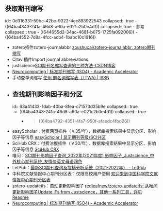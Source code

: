 ## 获取期刊缩写
id:: 0d316331-59bc-42be-9322-4ec893922543
collapsed:: true
	- ((64ba4343-241a-46d8-a60a-e021c2b0e4d1))
	  collapsed:: true
		- 参考
		  collapsed:: true
			- ((644655d3-34ac-4681-b075-1725fa092006))
			- ((64ba4552-7d8a-4fcc-acb4-1babc10c1616))
- zotero插件zotero-journalabbr [zoushucai/zotero-journalabbr: zotero期刊缩写](https://github.com/zoushucai/zotero-journalabbr)
- Citavi插件Import journal abbreviations
- justscience[SCI期刊名缩写查询的三种方法-CSDN博客](https://blog.csdn.net/qq_18937049/article/details/124988123)
- [Neurocomputing | 标准期刊缩写 (ISO4) - Academic Accelerator](https://academic-accelerator.com/Journal-Abbreviation/zh-CN/Neurocomputing)
- 手动查单词缩写 [使用 题名词缩写表（LTWA) | ISSN](https://www.issn.org/zh-hans/services-et-prestations/services-en-ligne/acces-a-la-ltwa/)
- ## 查找期刊影响因子和分区
  id:: 63a41433-1dab-40ba-8fea-c71573d35b9e
  collapsed:: true
	- ((64ba4343-241a-46d8-a60a-e021c2b0e4d1))
	  collapsed:: true
		- > ((64ba4792-4351-4fa7-950f-afaedc4fbd26))
- easyScholar：付费网页插件（￥35/年），数据库搜索结果中显示分区、影响因子等信息 [easyScholar | 显示期刊等级\SCI分区](https://www.easyscholar.cc/)
- SciHub CRX：付费油猴插件（￥30/年），数据库搜索结果中显示分区、影响因子等信息 [SciHub CRX](https://greasyfork.org/zh-CN/scripts/447389-scihub-crx)
- 唯问：[SCI期刊影响因子查询_2022年(2021年度) 影响因子_Justscience_中外核心期刊系统_友情价英文母语润色](https://sci.justscience.cn/)
- LetPub：[最新SCI期刊查询及投稿分析系统（2021-2022年） - LetPub](https://www.letpub.com.cn/index.php?page=journalapp)
- 中科院文献情报中心期刊分区表：仅限高校用户使用 [欢迎来到中国科学院文献情报中心期刊分区表](http://www.fenqubiao.com/)
- zotero-updateifs：自动更新影响因子 [redleafnew/zotero-updateifs: 从唯问更新影响因子Update IFs from Justscience，其他一系列工具，详见Readme](https://github.com/redleafnew/zotero-updateifs)
- [Neurocomputing | 标准期刊缩写 (ISO4) - Academic Accelerator](https://academic-accelerator.com/Journal-Abbreviation/zh-CN/Neurocomputing)